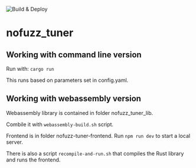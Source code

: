 
![Build & Deploy](https://github.com/jphollanti/nofuzz-tuner/actions/workflows/ci.yml/badge.svg)

# nofuzz_tuner

## Working with command line version

Run with: `cargo run`

This runs based on parameters set in config.yaml. 

## Working with webassembly version

Webassembly library is contained in folder nofuzz_tuner_lib. 

Combile it with `webassembly-build.sh` script. 

Frontend is in folder nofuzz-tuner-frontend. Run `npm run dev` to start a local server. 

There is also a script `recompile-and-run.sh` that compiles the Rust library and runs the frontend. 
